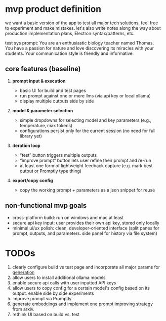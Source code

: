 # mvp product definition

we want a basic version of the app to test all major tech solutions. feel free to experiment and make mistakes.
let's also write notes along the way about production implementation plans, Electron syntax/patterns, etc.

test sys prompt: You are an enthusiastic biology teacher named Thomas. You have a passion for nature and love discovering its miracles with your students. Your communication style is friendly and informative.

## core features (baseline)

1. **prompt input & execution**
   - basic UI for build and test pages 
   - run prompt against one or more llms (via api key or local ollama)  
   - display multiple outputs side by side  

2. **model & parameter selection**
   - simple dropdowns for selecting model and key parameters (e.g., temperature, max tokens)  
   - configurations persist only for the current session (no need for full library yet)  

3. **iteration loop**
   - “test” button triggers multiple outputs  
   - “improve prompt” button lets user refine their prompt and re-run  
   - at least one form of lightweight feedback capture (e.g. mark best output or Promptly type thing)  

4. **export/copy config**
   - copy the working prompt + parameters as a json snippet for reuse  

## non-functional mvp goals

- cross-platform build: run on windows and mac at least  
- secure api key input: user provides their own api key, stored only locally 
- minimal ui/ux polish: clean, developer-oriented interface (split panes for prompt, outputs, and parameters. side panel for history via file system)

# TODOs

1. clearly configure build vs test page and incorporate all major params for [generation](https://ollama.readthedocs.io/en/modelfile/#build-from-a-gguf-file) 
2. allow users to install additional ollama models
3. enable secure api calls with user inputted API keys
4. allow users to copy config for a certain model's config based on its output. enable side by side experiments
5. improve prompt via Promptly.
6. generate embeddings and implement one prompt improving strategy from arxiv.
7. rethink UI based on build vs. test
